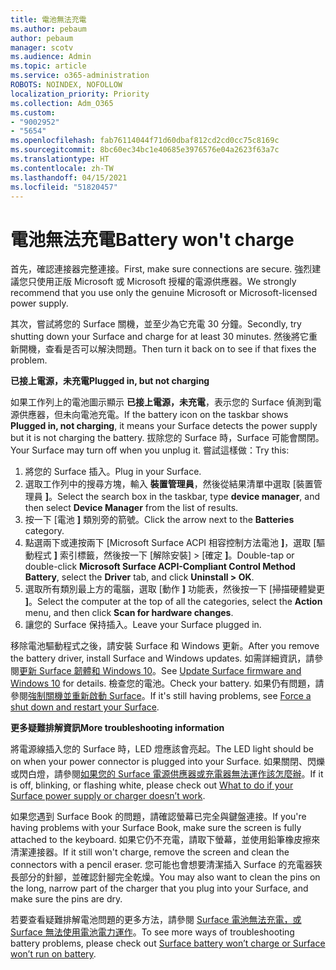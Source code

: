 ```yaml
---
title: 電池無法充電
ms.author: pebaum
author: pebaum
manager: scotv
ms.audience: Admin
ms.topic: article
ms.service: o365-administration
ROBOTS: NOINDEX, NOFOLLOW
localization_priority: Priority
ms.collection: Adm_O365
ms.custom:
- "9002952"
- "5654"
ms.openlocfilehash: fab76114044f71d60dbaf812cd2cd0cc75c8169c
ms.sourcegitcommit: 8bc60ec34bc1e40685e3976576e04a2623f63a7c
ms.translationtype: HT
ms.contentlocale: zh-TW
ms.lasthandoff: 04/15/2021
ms.locfileid: "51820457"
---
```

# <a name="battery-wont-charge"></a><span data-ttu-id="7f364-102">電池無法充電</span><span class="sxs-lookup"><span data-stu-id="7f364-102">Battery won't charge</span></span>

<span data-ttu-id="7f364-103">首先，確認連接器完整連接。</span><span class="sxs-lookup"><span data-stu-id="7f364-103">First, make sure connections are secure.</span></span> <span data-ttu-id="7f364-104">強烈建議您只使用正版 Microsoft 或 Microsoft 授權的電源供應器。</span><span class="sxs-lookup"><span data-stu-id="7f364-104">We strongly recommend that you use only the genuine Microsoft or Microsoft-licensed power supply.</span></span>

<span data-ttu-id="7f364-105">其次，嘗試將您的 Surface 關機，並至少為它充電 30 分鐘。</span><span class="sxs-lookup"><span data-stu-id="7f364-105">Secondly, try shutting down your Surface and charge for at least 30 minutes.</span></span> <span data-ttu-id="7f364-106">然後將它重新開機，查看是否可以解決問題。</span><span class="sxs-lookup"><span data-stu-id="7f364-106">Then turn it back on to see if that fixes the problem.</span></span>

<span data-ttu-id="7f364-107">**已接上電源，未充電**</span><span class="sxs-lookup"><span data-stu-id="7f364-107">**Plugged in, but not charging**</span></span>

<span data-ttu-id="7f364-108">如果工作列上的電池圖示顯示 **已接上電源，未充電**，表示您的 Surface 偵測到電源供應器，但未向電池充電。</span><span class="sxs-lookup"><span data-stu-id="7f364-108">If the battery icon on the taskbar shows **Plugged in, not charging**, it means your Surface detects the power supply but it is not charging the battery.</span></span> <span data-ttu-id="7f364-109">拔除您的 Surface 時，Surface 可能會關閉。</span><span class="sxs-lookup"><span data-stu-id="7f364-109">Your Surface may turn off when you unplug it.</span></span> <span data-ttu-id="7f364-110">嘗試這樣做：</span><span class="sxs-lookup"><span data-stu-id="7f364-110">Try this:</span></span>

1. <span data-ttu-id="7f364-111">將您的 Surface 插入。</span><span class="sxs-lookup"><span data-stu-id="7f364-111">Plug in your Surface.</span></span>
2. <span data-ttu-id="7f364-112">選取工作列中的搜尋方塊，輸入 **裝置管理員**，然後從結果清單中選取 [裝置管理員 **]**。</span><span class="sxs-lookup"><span data-stu-id="7f364-112">Select the search box in the taskbar, type **device manager**, and then select **Device Manager** from the list of results.</span></span>
3. <span data-ttu-id="7f364-113">按一下 [電池 **]** 類別旁的箭號。</span><span class="sxs-lookup"><span data-stu-id="7f364-113">Click the arrow next to the **Batteries** category.</span></span>
4. <span data-ttu-id="7f364-114">點選兩下或連按兩下 [Microsoft Surface ACPI 相容控制方法電池 **]**，選取 [驅動程式 **]** 索引標籤，然後按一下 [解除安裝] > [確定 **]**。</span><span class="sxs-lookup"><span data-stu-id="7f364-114">Double-tap or double-click **Microsoft Surface ACPI-Compliant Control Method Battery**, select the **Driver** tab, and click **Uninstall > OK**.</span></span>
5. <span data-ttu-id="7f364-115">選取所有類別最上方的電腦，選取 [動作 **]** 功能表，然後按一下 [掃描硬體變更 **]**。</span><span class="sxs-lookup"><span data-stu-id="7f364-115">Select the computer at the top of all the categories, select the **Action** menu, and then click **Scan for hardware changes**.</span></span>
6. <span data-ttu-id="7f364-116">讓您的 Surface 保持插入。</span><span class="sxs-lookup"><span data-stu-id="7f364-116">Leave your Surface plugged in.</span></span>

<span data-ttu-id="7f364-117">移除電池驅動程式之後，請安裝 Surface 和 Windows 更新。</span><span class="sxs-lookup"><span data-stu-id="7f364-117">After you remove the battery driver, install Surface and Windows updates.</span></span> <span data-ttu-id="7f364-118">如需詳細資訊，請參閱[更新 Surface 韌體和 Windows 10](https://support.microsoft.com/help/4023505)。</span><span class="sxs-lookup"><span data-stu-id="7f364-118">See [Update Surface firmware and Windows 10](https://support.microsoft.com/help/4023505) for details.</span></span> <span data-ttu-id="7f364-119">檢查您的電池。</span><span class="sxs-lookup"><span data-stu-id="7f364-119">Check your battery.</span></span> <span data-ttu-id="7f364-120">如果仍有問題，請參閱[強制關機並重新啟動 Surface](https://support.microsoft.com/help/4036280/surface-force-a-shut-down-and-restart-your-surface)。</span><span class="sxs-lookup"><span data-stu-id="7f364-120">If it's still having problems, see [Force a shut down and restart your Surface](https://support.microsoft.com/help/4036280/surface-force-a-shut-down-and-restart-your-surface).</span></span>

<span data-ttu-id="7f364-121">**更多疑難排解資訊**</span><span class="sxs-lookup"><span data-stu-id="7f364-121">**More troubleshooting information**</span></span>

<span data-ttu-id="7f364-122">將電源線插入您的 Surface 時，LED 燈應該會亮起。</span><span class="sxs-lookup"><span data-stu-id="7f364-122">The LED light should be on when your power connector is plugged into your Surface.</span></span> <span data-ttu-id="7f364-123">如果關閉、閃爍或閃白燈，請參閱[如果您的 Surface 電源供應器或充電器無法運作該怎麼辦](https://support.microsoft.com/help/4484763/surface-fix-issues-with-your-power-supply)。</span><span class="sxs-lookup"><span data-stu-id="7f364-123">If it is off, blinking, or flashing white, please check out [What to do if your Surface power supply or charger doesn’t work](https://support.microsoft.com/help/4484763/surface-fix-issues-with-your-power-supply).</span></span> 

<span data-ttu-id="7f364-124">如果您遇到 Surface Book 的問題，請確認螢幕已完全與鍵盤連接。</span><span class="sxs-lookup"><span data-stu-id="7f364-124">If you're having problems with your Surface Book, make sure the screen is fully attached to the keyboard.</span></span> <span data-ttu-id="7f364-125">如果它仍不充電，請取下螢幕，並使用鉛筆橡皮擦來清潔連接器。</span><span class="sxs-lookup"><span data-stu-id="7f364-125">If it still won't charge, remove the screen and clean the connectors with a pencil eraser.</span></span> <span data-ttu-id="7f364-126">您可能也會想要清潔插入 Surface 的充電器狹長部分的針腳，並確認針腳完全乾燥。</span><span class="sxs-lookup"><span data-stu-id="7f364-126">You may also want to clean the pins on the long, narrow part of the charger that you plug into your Surface, and make sure the pins are dry.</span></span>

<span data-ttu-id="7f364-127">若要查看疑難排解電池問題的更多方法，請參閱 [Surface 電池無法充電，或 Surface 無法使用電池電力運作](https://support.microsoft.com/help/4023536/surface-surface-battery-wont-charge)。</span><span class="sxs-lookup"><span data-stu-id="7f364-127">To see more ways of troubleshooting battery problems, please check out [Surface battery won’t charge or Surface won’t run on battery](https://support.microsoft.com/help/4023536/surface-surface-battery-wont-charge).</span></span>
